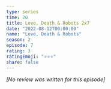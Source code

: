 ```yaml
---
type: series
time: 20
title: Love, Death & Robots 2x7
date: "2022-08-12T00:00:00"
name: "Love, Death & Robots"
season: 2
episode: 7
rating: 3
ratingEmoji: "⭐️⭐️⭐️"
share: false
---
```


*[No review was written for this episode]*